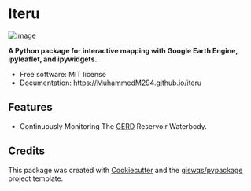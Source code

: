 # Iteru


[![image](https://img.shields.io/pypi/v/iteru.svg)](https://pypi.python.org/pypi/iteru)


**A Python package for interactive mapping with Google Earth Engine, ipyleaflet, and ipywidgets.**


-   Free software: MIT license
-   Documentation: https://MuhammedM294.github.io/iteru
    

## Features

-   Continuously Monitoring The [GERD](https://en.wikipedia.org/wiki/Grand_Ethiopian_Renaissance_Dam) Reservoir Waterbody.

## Credits

This package was created with [Cookiecutter](https://github.com/cookiecutter/cookiecutter) and the [giswqs/pypackage](https://github.com/giswqs/pypackage) project template.
